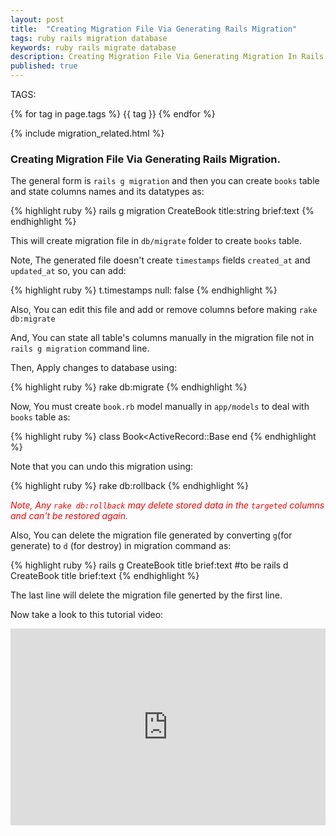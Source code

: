```yaml
---
layout: post
title:  "Creating Migration File Via Generating Rails Migration"
tags: ruby rails migration database 
keywords: ruby rails migrate database
description: Creating Migration File Via Generating Migration In Rails Application.
published: true
---
```


   TAGS:
   
   {% for tag in page.tags %} {{ tag }} {% endfor %}

{% include migration_related.html %}

<h3>Creating Migration File Via Generating Rails Migration.</h3>

The general form is `rails g migration` and then you can create `books` table and state columns names and its datatypes as:

{% highlight ruby %}
rails g migration CreateBook title:string brief:text
{% endhighlight %}

This will create migration file in `db/migrate` folder to create `books` table.

Note, The generated file doesn't create `timestamps` fields `created_at` and `updated_at` so, you can add:

{% highlight ruby %}
t.timestamps null: false
{% endhighlight %}

Also, You can edit this file and add or remove columns before making `rake db:migrate`

And, You can state all table's columns manually in the migration file not in `rails g migration` command line.

Then, Apply changes to database using:

{% highlight ruby %}
rake db:migrate
{% endhighlight %}

Now, You must create `book.rb` model manually in `app/models` to deal with `books` table as:

{% highlight ruby %}
class Book<ActiveRecord::Base
end
{% endhighlight %}

Note that you can undo this migration using:

{% highlight ruby %}
rake db:rollback
{% endhighlight %}

<i style="color:red;">Note, Any `rake db:rollback` may delete stored data in the `targeted` columns and can't be restored again.</i>

Also, You can delete the migration file generated by converting `g`(for generate) to `d` (for destroy) in migration command as:
 
{% highlight ruby %}
rails g CreateBook title brief:text
#to be
rails d CreateBook title brief:text
{% endhighlight %}

The last line will delete the migration file generted by the first line.

Now take a look to this tutorial video:

<iframe width="100%" height="315" src="https://www.youtube.com/embed/TdIQmThzN84" frameborder="0" allowfullscreen></iframe>
